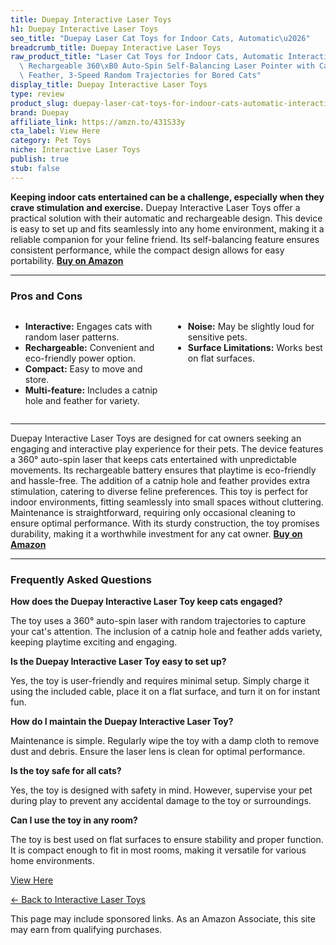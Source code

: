 ```yaml
---
title: Duepay Interactive Laser Toys
h1: Duepay Interactive Laser Toys
seo_title: "Duepay Laser Cat Toys for Indoor Cats, Automatic\u2026"
breadcrumb_title: Duepay Interactive Laser Toys
raw_product_title: "Laser Cat Toys for Indoor Cats, Automatic Interactive Cat Toy,\
  \ Rechargeable 360\xB0 Auto-Spin Self-Balancing Laser Pointer with Catnip Hole &\
  \ Feather, 3-Speed Random Trajectories for Bored Cats"
display_title: Duepay Interactive Laser Toys
type: review
product_slug: duepay-laser-cat-toys-for-indoor-cats-automatic-interactive-cat-toy-rec-3451004b
brand: Duepay
affiliate_link: https://amzn.to/431S33y
cta_label: View Here
category: Pet Toys
niche: Interactive Laser Toys
publish: true
stub: false
---
```


<div id="intro" class="full-width">
  <p><strong>Keeping indoor cats entertained can be a challenge, especially when they crave stimulation and exercise.</strong> Duepay Interactive Laser Toys offer a practical solution with their automatic and rechargeable design. This device is easy to set up and fits seamlessly into any home environment, making it a reliable companion for your feline friend. Its self-balancing feature ensures consistent performance, while the compact design allows for easy portability. <a href="https://amzn.to/431S33y" rel="nofollow sponsored noopener" target="_blank"><strong>Buy on Amazon</strong></a></p>
</div>

<hr />
<h3 id="pros-cons">Pros and Cons</h3>
<div class="pc-grid" style="display:grid;grid-template-columns:1fr 1fr;gap:16px;">
  <ul>
    <li><strong>Interactive:</strong> Engages cats with random laser patterns.</li>
    <li><strong>Rechargeable:</strong> Convenient and eco-friendly power option.</li>
    <li><strong>Compact:</strong> Easy to move and store.</li>
    <li><strong>Multi-feature:</strong> Includes a catnip hole and feather for variety.</li>
  </ul>
  <ul>
    <li><strong>Noise:</strong> May be slightly loud for sensitive pets.</li>
    <li><strong>Surface Limitations:</strong> Works best on flat surfaces.</li>
  </ul>
</div>
<hr />

<div class="full-width">
  <p>Duepay Interactive Laser Toys are designed for cat owners seeking an engaging and interactive play experience for their pets. The device features a 360° auto-spin laser that keeps cats entertained with unpredictable movements. Its rechargeable battery ensures that playtime is eco-friendly and hassle-free. The addition of a catnip hole and feather provides extra stimulation, catering to diverse feline preferences. This toy is perfect for indoor environments, fitting seamlessly into small spaces without cluttering. Maintenance is straightforward, requiring only occasional cleaning to ensure optimal performance. With its sturdy construction, the toy promises durability, making it a worthwhile investment for any cat owner. <a href="https://amzn.to/431S33y" rel="nofollow sponsored noopener" target="_blank"><strong>Buy on Amazon</strong></a></p>
</div>

<hr />
<h3 id="faqs">Frequently Asked Questions</h3>

<p><strong>How does the Duepay Interactive Laser Toy keep cats engaged?</strong></p>
<p>The toy uses a 360° auto-spin laser with random trajectories to capture your cat's attention. The inclusion of a catnip hole and feather adds variety, keeping playtime exciting and engaging.</p>

<p><strong>Is the Duepay Interactive Laser Toy easy to set up?</strong></p>
<p>Yes, the toy is user-friendly and requires minimal setup. Simply charge it using the included cable, place it on a flat surface, and turn it on for instant fun.</p>

<p><strong>How do I maintain the Duepay Interactive Laser Toy?</strong></p>
<p>Maintenance is simple. Regularly wipe the toy with a damp cloth to remove dust and debris. Ensure the laser lens is clean for optimal performance.</p>

<p><strong>Is the toy safe for all cats?</strong></p>
<p>Yes, the toy is designed with safety in mind. However, supervise your pet during play to prevent any accidental damage to the toy or surroundings.</p>

<p><strong>Can I use the toy in any room?</strong></p>
<p>The toy is best used on flat surfaces to ensure stability and proper function. It is compact enough to fit in most rooms, making it versatile for various home environments.</p>
<p><a class="btn" href="https://amzn.to/431S33y" target="_blank" rel="nofollow sponsored noopener">View Here</a></p>
<p><a href="/roundups/pet-toys/interactive-laser-toys/">← Back to Interactive Laser Toys</a></p>
<aside class="disclosure">This page may include sponsored links. As an Amazon Associate, this site may earn from qualifying purchases.</aside>
